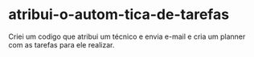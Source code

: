 # atribui-o-autom-tica-de-tarefas
Criei um codigo que atribui um técnico e envia e-mail e cria um planner com as tarefas para ele realizar. 
